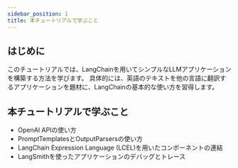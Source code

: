 ```yaml
---
sidebar_position: 1
title: 本チュートリアルで学ぶこと
---
```


## はじめに

このチュートリアルでは、LangChainを用いてシンプルなLLMアプリケーションを構築する方法を学びます。
具体的には、英語のテキストを他の言語に翻訳するアプリケーションを題材に、LangChainの基本的な使い方を習得します。

## 本チュートリアルで学ぶこと

- OpenAI APIの使い方
- PromptTemplatesとOutputParsersの使い方
- LangChain Expression Language (LCEL)を用いたコンポーネントの連結
- LangSmithを使ったアプリケーションのデバッグとトレース

<!-- ソースに記載されているLangChainクイックスタートガイドの各手順に基づいて、適切と思われるファイル名を以下に示します。

- 1_install_langchain.md
- 2_setup_langsmith.md
- 3_choose_language_model.jmd
- 4_install_dependencies.md
- 5_set_environment_variables.md
- 6_instantiate_model.md
- 7_use_model.md
- 8_use_output_parser.md
- 9_create_prompt_template.md
- 10_create_chain.md
- 11_run_chain.md -->
